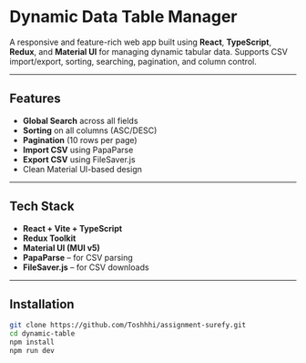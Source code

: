 # Dynamic Data Table Manager

A responsive and feature-rich web app built using **React**, **TypeScript**, **Redux**, and **Material UI** for managing dynamic tabular data. Supports CSV import/export, sorting, searching, pagination, and column control.

---

## Features

- **Global Search** across all fields
-  **Sorting** on all columns (ASC/DESC)
-  **Pagination** (10 rows per page)
- **Import CSV** using PapaParse
- **Export CSV** using FileSaver.js
- Clean Material UI-based design

---

## Tech Stack

- **React + Vite + TypeScript**
- **Redux Toolkit**
- **Material UI (MUI v5)**
- **PapaParse** – for CSV parsing
- **FileSaver.js** – for CSV downloads

---

## Installation

```bash
git clone https://github.com/Toshhhi/assignment-surefy.git
cd dynamic-table
npm install
npm run dev
